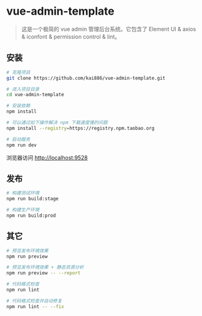 # vue-admin-template

> 这是一个极简的 vue admin 管理后台系统。它包含了 Element UI & axios & iconfont & permission control & lint。


## 安装

```bash
# 克隆项目
git clone https://github.com/kai886/vue-admin-template.git

# 进入项目目录
cd vue-admin-template

# 安装依赖
npm install

# 可以通过如下操作解决 npm 下载速度慢的问题
npm install --registry=https://registry.npm.taobao.org

# 启动服务
npm run dev
```

浏览器访问 [http://localhost:9528](http://localhost:9528)

## 发布

```bash
# 构建测试环境
npm run build:stage

# 构建生产环境
npm run build:prod
```

## 其它

```bash
# 预览发布环境效果
npm run preview

# 预览发布环境效果 + 静态资源分析
npm run preview -- --report

# 代码格式检查
npm run lint

# 代码格式检查并自动修复
npm run lint -- --fix
```
